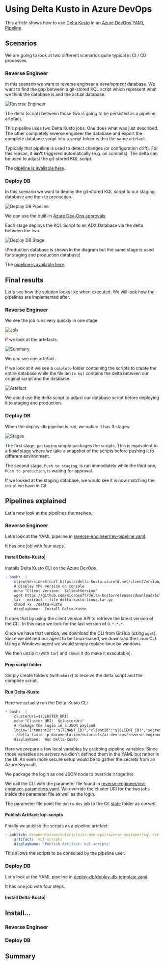 # Using Delta Kusto in Azure DevOps

This article shows how to use [Delta Kusto](https://github.com/microsoft/delta-kusto) in an [Azure DevOps YAML Pipeline](https://docs.microsoft.com/en-us/azure/devops/pipelines/yaml-schema).

## Scenarios

We are going to look at two different scenarios quite typical in CI / CD processes.

### Reverse Engineer

In this scenario we want to reverse engineer a *development* database.  We want to find the gap between a git-stored KQL script which represent what we think the database is and the actual database.

![Reverse Engineer](reverse-engineer.png)

The delta (script) between those two is going to be persisted as a pipeline artefact.

This pipeline uses two Delta Kusto jobs.  One does what was just described.  The other completely reverse engineer the database and export the complete database script into a script folder within the same artefact.

Typically that pipeline is used to detect changes (or configuration drift).  For this reason, it **isn't** triggered automatically (e.g. on commits).  The delta can be used to adjust the git-stored KQL script.

The [pipeline is available here](reverse-engineer).

### Deploy DB

In this scenario we want to deploy the git-stored KQL script to our staging database and then to production.

![Deploy DB Pipeline](deploy-db-pipeline.png)

We can use the built-in [Azure Dev-Ops approvals](https://docs.microsoft.com/en-us/azure/devops/pipelines/process/approvals?view=azure-devops&tabs=check-pass).

Each stage deploys the KQL Script to an ADX Database via the delta between the two.

![Deploy DB Stage](deploy-db-stage.png)

(Production database is shown in the diagram but the same stage is used for staging and production database)

The [pipeline is available here](deploy-db).

## Final results

Let's see how the solution looks like when executed.  We will look how the pipelines are implemented after.

### Reverse Engineer

We see the job runs very quickly in one stage.

![Job](reverse-engineer-job.png)

If we look at the artefacts

![Summary](reverse-engineer-summary.png)

We can see one artefact.  

If we look at it we see a `complete` folder containing the scripts to create the entire database while the file `delta.kql` contains the delta between our original script and the database.

![Artefact](reverse-engineer-artefact.png)

We could use the delta script to adjust our database script before deploying it to staging and production.

### Deploy DB

When the deploy-db pipeline is run, we notice it has 3 stages:

![Stages](deploy-db-stages.png)

The first stage, `packaging` simply packages the scripts.  This is equivalent to a *build* stage where we take a snapshot of the scripts before pushing it to different environment.

The second stage, `Push to staging`, is run immediately while the third one, `Push to production`, is waiting for approval.

If we looked at the staging database, we would see it is now matching the script we have in Git.

## Pipelines explained

Let's now look at the pipelines themselves.

### Reverse Engineer

Let's look at the YAML pipeline in [reverse-engineer/rev-pipeline.yaml](reverse-engineer/rev-pipeline.yaml).

It has one job with four steps.

#### Install Delta-Kusto|

Installs Delta Kusto CLI on the Azure DevOps.

```yaml
- bash:  |
    clientVersion=$(curl https://delta-kusto.azurefd.net/clientVersion/unique?fromClientVersion=0)
    # Display the version on console
    echo "Client Version:  $clientVersion"
    wget https://github.com/microsoft/delta-kusto/releases/download/$clientVersion/delta-kusto-linux.tar.gz
    tar --extract --file delta-kusto-linux.tar.gz
    chmod +x ./delta-kusto
    displayName:  Install Delta-Kusto
```

It does that by using the client version API to retrieve the latest version of the CLI.  In this case we look for the last version of `0.*.*.*`.

Once we have that version, we download the CLI from GitHub (using `wget`).  Since we defined our agent to be Linux-based, we download the Linux CLI.  Using a Windows agent we would simply replace linux by windows.

We then unzip it (with `tar`) and `chmod` it (to make it executable).

#### Prep script folder

Simply create folders (with `mkdir`) to receive the delta script and the complete script.

#### Run Delta-Kusto

Here we actually run the Delta-Kusto CLI

```yaml
- bash:  |
    clusterUri=$(CLUSTER_URI)
    echo "Cluster URI:  $clusterUri"
    # Package the login in a JSON payload
    login='{"tenantId":"$(TENANT_ID)","clientId":"$(CLIENT_ID)","secret":"$(SECRET)"}'
    ./delta-kusto -p documentation/tutorials/az-dev-ops/reverse-engineer/rev-engineer-parameters.yaml -o jobs.download-dev.target.adx.clusterUri=$clusterUri jobs.delta-dev.target.adx.clusterUri=$clusterUri tokenProvider.login=$login
    displayName:  Run Delta-Kusto
```

Here we prepare a few local variables by grabbing pipeline variables.  Since those variables are *secrets* we didn't defined them in the YAML but rather in the UI.  An even more secure setup would be to gather the secrets from an Azure Keyvault.

We package the login as one JSON node to override it together.

We call the CLI with the parameter file found in [reverse-engineer/rev-engineer-parameters.yaml](reverse-engineer/rev-engineer-parameters.yaml).  We override the cluster URI for the two jobs inside the parameter file as well as the login.

The parameter file point the `delta-dev` job to the Git [state](state) folder as *current*.

#### Publish Artifact: kql-scripts

Finally we publish the scripts as a pipeline artefact:

```yaml
- publish: documentation/tutorials/az-dev-ops/reverse-engineer/kql-scripts
    artifact:  kql-scripts
    displayName: 'Publish Artifact: kql-scripts'
```

This allows the scripts to be consulted by the pipeline user.

### Deploy DB

Let's look at the YAML pipeline in [deploy-db/deploy-db-template.yaml](deploy-db/deploy-db-template.yaml).

It has one job with four steps.

#### Install Delta-Kusto|

## Install...

### Reverse Engineer

### Deploy DB

## Summary